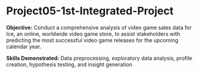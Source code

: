 # Project05-1st-Integrated-Project

**Objective:** Conduct a comprehensive analysis of video game sales data for Ice, an online, worldwide video game store, to assist stakeholders with predicting the most successful video game releases for the upcoming calendar year.
 
**Skills Demonstrated:** Data preprocessing, exploratory data analysis, profile creation, hypothesis testing, and insight generation
